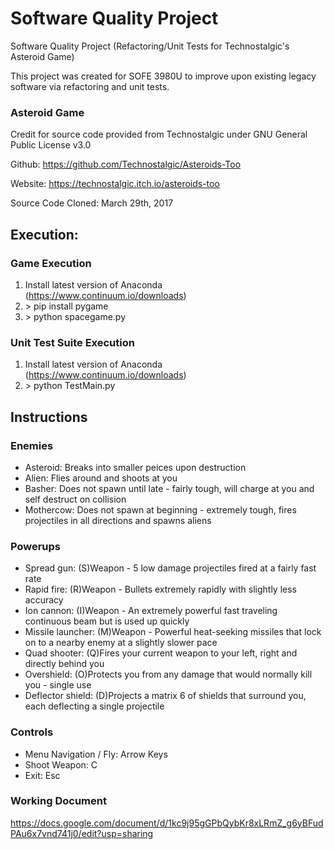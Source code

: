 # Software Quality Project 

Software Quality Project (Refactoring/Unit Tests for Technostalgic's Asteroid Game)

This project was created for SOFE 3980U to improve upon existing legacy software via refactoring and unit tests. 


### Asteroid Game
Credit for source code provided from Technostalgic under GNU General Public License v3.0

Github: https://github.com/Technostalgic/Asteroids-Too 

Website: https://technostalgic.itch.io/asteroids-too

Source Code Cloned: March 29th, 2017


## Execution:
### Game Execution
1. Install latest version of Anaconda (https://www.continuum.io/downloads)
2. \> pip install pygame
3. \> python spacegame.py
### Unit Test Suite Execution
1. Install latest version of Anaconda (https://www.continuum.io/downloads)
2. \> python TestMain.py

## Instructions
### Enemies
* Asteroid:	 Breaks into smaller peices upon destruction
* Alien:		 Flies around and shoots at you
* Basher:		 Does not spawn until late - fairly tough, will charge at you and self destruct on collision
* Mothercow: Does not spawn at beginning - extremely tough, fires projectiles in all directions and spawns aliens

### Powerups
* Spread gun: 		  (S)Weapon - 5 low damage projectiles fired at a fairly fast rate
* Rapid fire: 		  (R)Weapon - Bullets extremely rapidly with slightly less accuracy
* Ion cannon: 		  (I)Weapon - An extremely powerful fast traveling continuous beam but is used up quickly
* Missile launcher: (M)Weapon - Powerful heat-seeking missiles that lock on to a nearby enemy at a slightly slower pace
* Quad shooter: 		(Q)Fires your current weapon to your left, right and directly behind you
* Overshield: 		  (O)Protects you from any damage that would normally kill you - single use
* Deflector shield: (D)Projects a matrix 6 of shields that surround you, each deflecting a single projectile 

### Controls
* Menu Navigation / Fly: Arrow Keys
* Shoot Weapon: C
* Exit: Esc

### Working Document
https://docs.google.com/document/d/1kc9j95gGPbQybKr8xLRmZ_g6yBFudPAu6x7vnd741j0/edit?usp=sharing
